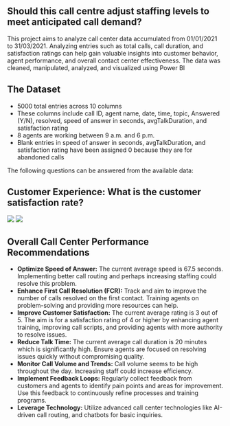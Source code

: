 <H2>Should this call centre adjust staffing levels to meet anticipated call demand?</H2>
This project aims to analyze call center data accumulated from 01/01/2021 to 31/03/2021. Analyzing entries such as total calls, call duration, and satisfaction ratings can help gain valuable insights into customer behavior, agent performance, and overall contact center effectiveness. The data was cleaned, manipulated, analyzed, and visualized using Power BI

<H2>The Dataset</H2>

<ul>
<li>5000 total entries across 10 columns</li>
<li>These columns include call ID, agent name, date, time, topic, Answered (Y/N), resolved, speed of answer in seconds, avgTalkDuration, and satisfaction rating</li>
<li>8 agents are working between 9 a.m. and 6 p.m.</li>
<li>Blank entries in speed of answer in seconds, avgTalkDuration, and satisfaction rating have been assigned 0 because they are for abandoned calls</li> </ul>

The following questions can be answered from the available data:
<H2>Customer Experience: What is the customer satisfaction rate?</H2> 
<img src="https://github.com/Shimanga/Power-BI-Call-Centre-Data-Analysis-Project/assets/7394101/b3233357-a129-4eea-8eb3-4a82f619dcbf</img>


<H2>Agent Performance: How many calls were handled, and how does the average handling time vary among agents?</H2> 
<img src="https://github.com/Shimanga/Power-BI-Call-Centre-Data-Analysis-Project/assets/7394101/412aaa35-7523-4ed8-b589-9c0b103525c5</img>
<img src="https://github.com/Shimanga/Power-BI-Call-Centre-Data-Analysis-Project/assets/7394101/bba6f109-4fb4-4030-93ab-6508dca869dbv



<H2>Operational Efficiency: Are there patterns or trends in call volume based on time of day, day of the week?</H2> 
<img src="https://github.com/Shimanga/Power-BI-Call-Centre-Data-Analysis-Project/assets/7394101/ee3cac28-c0f9-457d-9738-976145cfc3b0</img>

<H2>Overall Call Center Performance Recommendations</H2>
<ul>
<li><b>Optimize Speed of Answer:</b> The current average speed is 67.5 seconds. Implementing better call routing and perhaps increasing staffing could resolve this problem.</li> 

<li><b>Enhance First Call Resolution (FCR):</b> Track and aim to improve the number of calls resolved on the first contact. Training agents on problem-solving and providing more resources can help.</li>

<li><b>Improve Customer Satisfaction:</b> The current average rating is 3 out of 5. The aim is for a satisfaction rating of 4 or higher by enhancing agent training, improving call scripts, and providing agents with more authority to resolve issues.</li>

<li><b>Reduce Talk Time:</b> The current average call duration is 20 minutes which is significantly high. Ensure agents are focused on resolving issues quickly without compromising quality.</li>

<li><b>Monitor Call Volume and Trends:</b> Call volume seems to be high throughout the day. Increasing staff could increase efficiency.</li>

<li><b>Implement Feedback Loops:</b> Regularly collect feedback from customers and agents to identify pain points and areas for improvement. Use this feedback to continuously refine processes and training programs.</li>

<li><b>Leverage Technology:</b> Utilize advanced call center technologies like AI-driven call routing, and chatbots for basic inquiries.</li> </ul>
